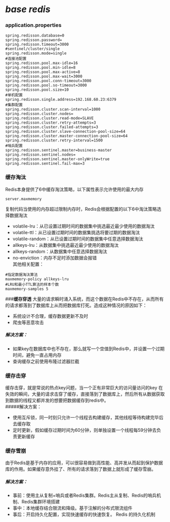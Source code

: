 # _base redis_
### **application.properties**
```properties
spring.redisson.database=0
spring.redisson.password=
spring.redisson.timeout=3000
#sentinel/cluster/single
spring.redisson.mode=single
#连接池配置
spring.redisson.pool.max-idle=16
spring.redisson.pool.min-idle=8
spring.redisson.pool.max-active=8
spring.redisson.pool.max-wait=3000
spring.redisson.pool.conn-timeout=3000
spring.redisson.pool.so-timeout=3000
spring.redisson.pool.size=10
#单机配置
spring.redisson.single.address=192.168.60.23:6379
#集群配置
spring.redisson.cluster.scan-interval=1000
spring.redisson.cluster.nodes=
spring.redisson.cluster.read-mode=SLAVE
spring.redisson.cluster.retry-attempts=3
spring.redisson.cluster.failed-attempts=3
spring.redisson.cluster.slave-connection-pool-size=64
spring.redisson.cluster.master-connection-pool-size=64
spring.redisson.cluster.retry-interval=1500
#哨兵配置
spring.redisson.sentinel.master=business-master
spring.redisson.sentinel.nodes=
spring.redisson.sentinel.master-onlyWrite=true
spring.redisson.sentinel.fail-max=3
```
### **缓存淘汰**
Redis本身提供了6中缓存淘汰策略，以下属性表示允许使用的最大内存  

```
server.maxmemory
``` 

复制代码当使用的内存超过限制内存时，Redis会根据配置的以下6中淘汰策略选择数据淘汰  
* volatile-lru：从已设置过期时间的数据集中挑选最近最少使用的数据淘汰  
* volatile-ttl：从已设置过期时间的数据集挑选将要过期的数据淘汰  
* volatile-random：从已设置过期时间的数据集中任意选择数据淘汰  
* allkeys-lru：从数据集中挑选最近最少使用的数据淘汰  
* allkeys-random：从数据集中任意选择数据淘汰  
* no-enviction：内存不足时添加数据会报错  
其他相关配置：

```
#指定数据淘汰算法  
maxmemory-policy allkeys-lru
#LRU和最小TTL算法的样本个数
maxmemory-samples 5
```
###**缓存穿透**
大量的请求瞬时涌入系统，而这个数据在Redis中不存在，从而所有的请求都落到了数据库上从而把数据库打死。造成这种情况的原因如下：  
* 系统设计不合理，缓存数据更新不及时  
* 爬虫等恶意攻击  
##### **解决方案：**
* 如果key在数据库中也不存在，那么就写一个空值到Redis中，并设置一个过期时间，避免一直占用内存
* 查询缓存之前使用布隆过滤器拦截

### **缓存击穿**
缓存击穿，就是常说的热点key问题，当一个正有非常巨大的访问量访问的key 在失效的瞬间，大量的请求击穿了缓存，直接落到了数据库上，然后所有从数据获取到数据的线程又都并发的想要把数据缓存到redis中。  
#####解决方案：
* 使用互斥锁，同一时刻只允许一个线程去构建缓存，其他线程等待构建完毕后去缓存取
* 定时更新，假如缓存过期时间为60分钟，则单独设置一个线程每59分钟去负责更新缓存

### **缓存雪崩**
由于Redis是基于内存的应用，可以很容易做到高性能、高并发从而起到保护数据库的作用。如果缓存意外挂了、所有的请求落到了数据上就形成了缓存雪崩。  
##### 解决方案：
*  事前：使用主从复制+哨兵或者Redis集群。Redis主从复制、Redis的哨兵机制、Redis集群环境搭建
*  事中：本地缓存结合限流和降级。基于注解的分布式限流组件
*  事后：开启持久化配置，实现快速缓存的快速恢复。 Redis 的持久化机制

